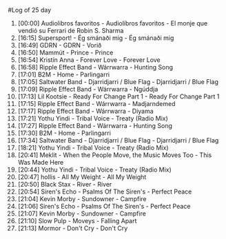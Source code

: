 #Log of 25 day

1. [00:00] Audiolibros favoritos - Audiolibros favoritos - El monje que vendió su Ferrari de Robin S. Sharma
1. [16:15] Supersport! - Ég smánaði mig - Ég smánaði mig
1. [16:49] GDRN - GDRN - Vorið
1. [16:50] Mammút - Prince - Prince
1. [16:54] Kristín Anna - Forever Love - Forever Love
1. [16:58] Ripple Effect Band - Wárrwarra - Hunting Song
1. [17:01] B2M - Home - Parlingarri
1. [17:05] Saltwater Band - Djarridjarri / Blue Flag - Djarridjarri / Blue Flag
1. [17:09] Ripple Effect Band - Wárrwarra - Ngúddja
1. [17:13] Lil Kootsie - Ready For Change Part 1 - Ready For Change Part 1
1. [17:15] Ripple Effect Band - Wárrwarra - Madjarndemed
1. [17:17] Ripple Effect Band - Wárrwarra - Diyama
1. [17:21] Yothu Yindi - Tribal Voice - Treaty (Radio Mix)
1. [17:27] Ripple Effect Band - Wárrwarra - Hunting Song
1. [17:30] B2M - Home - Parlingarri
1. [17:34] Saltwater Band - Djarridjarri / Blue Flag - Djarridjarri / Blue Flag
1. [18:21] Yothu Yindi - Tribal Voice - Treaty (Radio Mix)
1. [20:41] Meklit - When the People Move, the Music Moves Too - This Was Made Here
1. [20:44] Yothu Yindi - Tribal Voice - Treaty (Radio Mix)
1. [20:47] hollis - All My Weight - All My Weight
1. [20:50] Black Stax - River - River
1. [20:54] Siren's Echo - Psalms Of The Siren's - Perfect Peace
1. [21:04] Kevin Morby - Sundowner - Campfire
1. [21:06] Siren's Echo - Psalms Of The Siren's - Perfect Peace
1. [21:07] Kevin Morby - Sundowner - Campfire
1. [21:10] Slow Pulp - Moveys - Falling Apart
1. [21:13] Mormor - Don't Cry - Don't Cry
